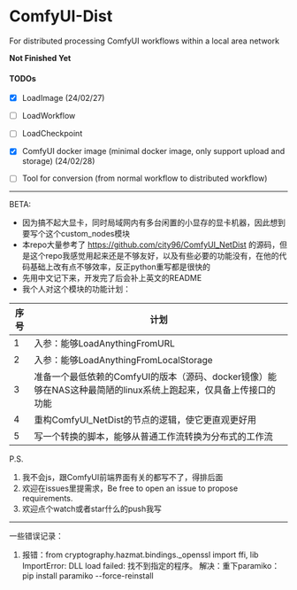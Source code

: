 # ComfyUI-Dist
For distributed processing ComfyUI workflows within a local area network

**Not Finished Yet**

#### TODOs
- [x] LoadImage (24/02/27)
- [ ] LoadWorkflow
- [ ] LoadCheckpoint
- [x] ComfyUI docker image (minimal docker image, only support upload and storage) (24/02/28)
- [ ] Tool for conversion (from normal workflow to distributed workflow)


---
BETA:
- 因为搞不起大显卡，同时局域网内有多台闲置的小显存的显卡机器，因此想到要写个这个custom_nodes模块
- 本repo大量参考了 https://github.com/city96/ComfyUI_NetDist 的源码，但是这个repo我感觉用起来还是不够友好，以及有些必要的功能没有，在他的代码基础上改有点不够效率，反正python重写都是很快的
- 先用中文记下来，开发完了后会补上英文的README
- 我个人对这个模块的功能计划：

| 序号 | 计划 |
| --- | --- |
| 1 | 入参：能够LoadAnythingFromURL |
| 2 | 入参：能够LoadAnythingFromLocalStorage |
| 3 | 准备一个最低依赖的ComfyUI的版本（源码、docker镜像）能够在NAS这种最简陋的linux系统上跑起来，仅具备上传接口的功能 |
| 4 | 重构ComfyUI_NetDist的节点的逻辑，使它更直观更好用 |
| 5 | 写一个转换的脚本，能够从普通工作流转换为分布式的工作流 |

P.S.
1. 我不会js，跟ComfyUI前端界面有关的都写不了，得排后面
2. 欢迎在issues里提需求，Be free to open an issue to propose requirements.
3. 欢迎点个watch或者star什么的push我写


---
一些错误记录：
1. 报错：from cryptography.hazmat.bindings._openssl import ffi, lib ImportError: DLL load failed: 找不到指定的程序。
解决：重下paramiko：pip install paramiko --force-reinstall